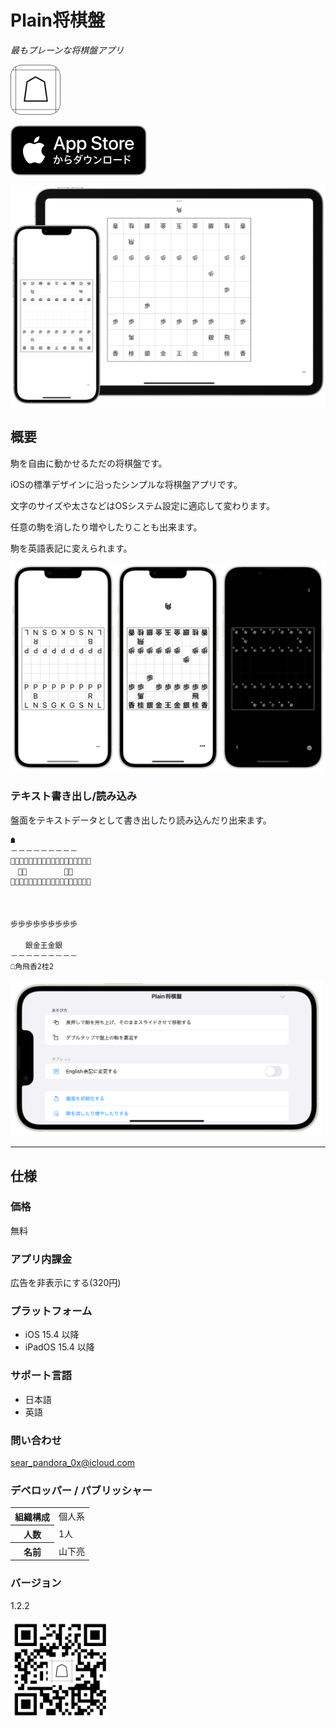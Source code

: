 Plain将棋盤
==============
_最もプレーンな将棋盤アプリ_

<img src="icon.png" width="80">

[![AppStore link](appstore_badge.svg)](https://apps.apple.com/app/id1620268476)

<img src="top1200w.png" width="600">

概要
----------
駒を自由に動かせるただの将棋盤です。

iOSの標準デザインに沿ったシンプルな将棋盤アプリです。

文字のサイズや太さなどはOSシステム設定に適応して変わります。

任意の駒を消したり増やしたりことも出来ます。

駒を英語表記に変えられます。

<img src="screenshot1200w.png" width="600">

### テキスト書き出し/読み込み
盤面をテキストデータとして書き出したり読み込んだり出来ます。

```
☗
－－－－－－－－－
香͙桂͙銀͙金͙王͙金͙銀͙桂͙香͙
　飛͙　　　　　角͙　
歩͙歩͙歩͙歩͙歩͙歩͙歩͙歩͙歩͙
　　　　　　　　　
　　　　　　　　　
　　　　　　　　　
歩歩歩歩歩歩歩歩歩
　　　　　　　　　
　　銀金王金銀　　
－－－－－－－－－
☖角飛香2桂2
```

<img src="menu1200w.png" width="500">

* * *

仕様
-------
### 価格
無料

### アプリ内課金
広告を非表示にする(320円)

### プラットフォーム
- iOS 15.4 以降
- iPadOS 15.4 以降

### サポート言語
- 日本語
- 英語

### 問い合わせ
sear_pandora_0x@icloud.com

### デベロッパー / パブリッシャー
<table>
<tr>
<th>組織構成</th>
<td>個人系</td>
</tr>
<tr>
<th>人数</th>
<td>1人</td>
</tr>
<tr>
<th>名前</th>
<td>山下亮</td>
</tr>
</table>

### バージョン
1.2.2

<img src="qr-code.jpg" width="160">

